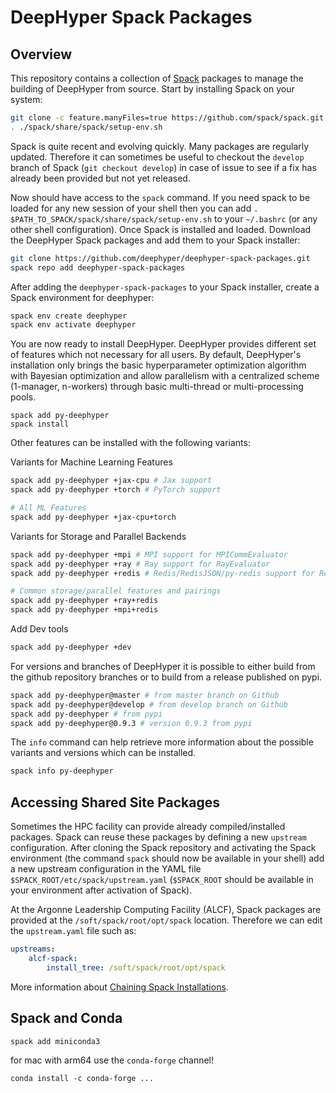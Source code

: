 # DeepHyper Spack Packages

## Overview

This repository contains a collection of [Spack](https://spack.io) packages to manage the building of DeepHyper from source. Start by installing Spack on your system:

```bash
git clone -c feature.manyFiles=true https://github.com/spack/spack.git
. ./spack/share/spack/setup-env.sh 
```

Spack is quite recent and evolving quickly. Many packages are regularly updated. Therefore it can sometimes be useful to checkout the `develop` branch of Spack (`git checkout develop`) in case of issue to see if a fix has already been provided but not yet released.

Now should have access to the `spack` command. If you need spack to be loaded for any new session of your shell then you can add `. $PATH_TO_SPACK/spack/share/spack/setup-env.sh` to your `~/.bashrc` (or any other shell configuration). Once Spack is installed and loaded. Download the DeepHyper Spack packages and add them to your Spack installer:


```bash
git clone https://github.com/deephyper/deephyper-spack-packages.git
spack repo add deephyper-spack-packages
```

After adding the `deephyper-spack-packages` to your Spack installer, create a Spack environment for deephyper:

```bash
spack env create deephyper
spack env activate deephyper
```

You are now ready to install DeepHyper. DeepHyper provides different set of features which not necessary for all users. By default, DeepHyper's installation only brings the basic hyperparameter optimization algorithm with Bayesian optimization and allow parallelism with a centralized scheme (1-manager, n-workers) through basic multi-thread or multi-processing pools.

```
spack add py-deephyper
spack install
```

Other features can be installed with the following variants:

Variants for Machine Learning Features
```bash
spack add py-deephyper +jax-cpu # Jax support
spack add py-deephyper +torch # PyTorch support

# All ML Features
spack add py-deephyper +jax-cpu+torch
```

Variants for Storage and Parallel Backends
```bash
spack add py-deephyper +mpi # MPI support for MPICommEvaluator
spack add py-deephyper +ray # Ray support for RayEvaluator
spack add py-deephyper +redis # Redis/RedisJSON/py-redis support for RedisStorage and Distributed Search

# Common storage/parallel features and pairings
spack add py-deephyper +ray+redis
spack add py-deephyper +mpi+redis

```

Add Dev tools
```bash
spack add py-deephyper +dev
```

For versions and branches of DeepHyper it is possible to either build from the github repository branches or to build from a release published on pypi.

```bash
spack add py-deephyper@master # from master branch on Github
spack add py-deephyper@develop # from develop branch on Github
spack add py-deephyper # from pypi
spack add py-deephyper@0.9.3 # version 0.9.3 from pypi
```

The `info` command can help retrieve more information about the possible variants and versions which can be installed.

```bash
spack info py-deephyper
```

## Accessing Shared Site Packages

Sometimes the HPC facility can provide already compiled/installed packages. Spack can reuse these packages by defining a new `upstream` configuration. After cloning the Spack repository and activating the Spack environment (the command `spack` should now be available in your shell) add a new upstream configuration in the YAML file `$SPACK_ROOT/etc/spack/upstream.yaml` (`$SPACK_ROOT` should be available in your environment after activation of Spack).

At the Argonne Leadership Computing Facility (ALCF), Spack packages are provided at the `/soft/spack/root/opt/spack` location. Therefore we can edit the `upstream.yaml` file such as:


```yaml
upstreams: 
    alcf-spack: 
        install_tree: /soft/spack/root/opt/spack
```

More information about [Chaining Spack Installations](https://spack.readthedocs.io/en/latest/chain.html#using-multiple-upstream-spack-instances).

## Spack and Conda

```
spack add miniconda3
```

for mac with arm64 use the `conda-forge` channel!
```
conda install -c conda-forge ...
```
